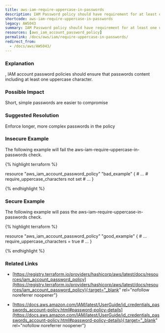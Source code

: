 ```yaml
---
title: aws-iam-require-uppercase-in-passwords
description: IAM Password policy should have requirement for at least one uppercase character.
shortcode: aws-iam-require-uppercase-in-passwords
legacy: AWS043
summary: IAM Password policy should have requirement for at least one uppercase character. 
resources: [aws_iam_account_password_policy] 
permalink: /docs/aws/iam/require-uppercase-in-passwords/
redirect_from: 
  - /docs/aws/AWS043/
---
```


### Explanation

,
IAM account password policies should ensure that passwords content including at least one uppercase character.


### Possible Impact
Short, simple passwords are easier to compromise

### Suggested Resolution
Enforce longer, more complex passwords in the policy


### Insecure Example

The following example will fail the aws-iam-require-uppercase-in-passwords check.

{% highlight terraform %}

resource "aws_iam_account_password_policy" "bad_example" {
	# ...
	# require_uppercase_characters not set
	# ...
}

{% endhighlight %}



### Secure Example

The following example will pass the aws-iam-require-uppercase-in-passwords check.

{% highlight terraform %}

resource "aws_iam_account_password_policy" "good_example" {
	# ...
	require_uppercase_characters = true
	# ...
}

{% endhighlight %}



### Related Links


- [https://registry.terraform.io/providers/hashicorp/aws/latest/docs/resources/iam_account_password_policy](https://registry.terraform.io/providers/hashicorp/aws/latest/docs/resources/iam_account_password_policy){:target="_blank" rel="nofollow noreferrer noopener"}

- [https://docs.aws.amazon.com/IAM/latest/UserGuide/id_credentials_passwords_account-policy.html#password-policy-details](https://docs.aws.amazon.com/IAM/latest/UserGuide/id_credentials_passwords_account-policy.html#password-policy-details){:target="_blank" rel="nofollow noreferrer noopener"}


